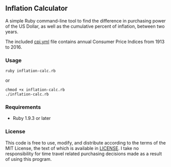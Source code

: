 ## Inflation Calculator

A simple Ruby command-line tool to find the difference in purchasing power of the US Dollar, as
well as the cumulative percent of inflation, between two years.

The included [cpi.yml](cpi.yml) file contains annual Consumer Price Indices from 1913 to 2016.

### Usage

```
ruby inflation-calc.rb
```

or

```
chmod +x inflation-calc.rb
./inflation-calc.rb
```

### Requirements

* Ruby 1.9.3 or later

### License

This code is free to use, modify, and distribute according to the terms of the MIT License,
the text of which is available in [LICENSE](LICENSE). I take no responsibility for time travel
related purchasing decisions made as a result of using this program.
